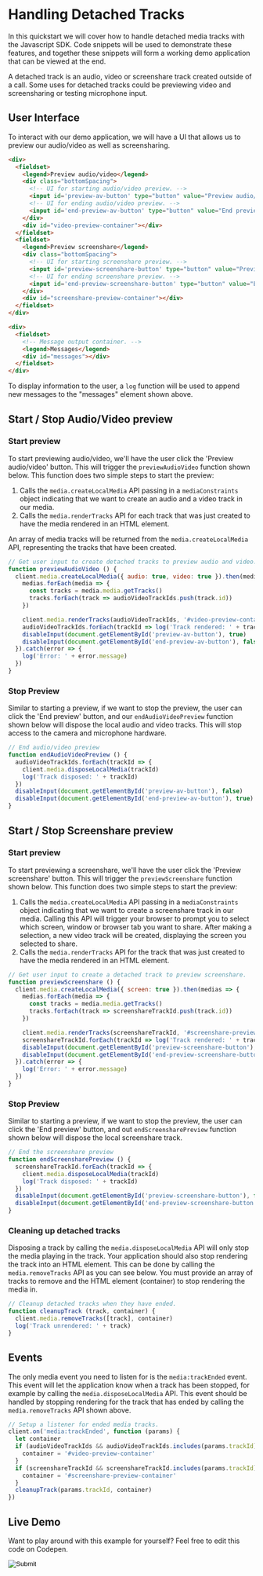 [COPYRIGHT © 2024 RIBBON COMMUNICATIONS OPERATING COMPANY, INC. ALL RIGHTS RESERVED]: #

# Handling Detached Tracks

In this quickstart we will cover how to handle detached media tracks with the Javascript SDK. Code snippets will be used to demonstrate these features, and together these snippets will form a working demo application that can be viewed at the end.

A detached track is an audio, video or screenshare track created outside of a call. Some uses for detached tracks could be previewing video and screensharing or testing microphone input.

## User Interface

To interact with our demo application, we will have a UI that allows us to preview our audio/video as well as screensharing.

```html
<div>
  <fieldset>
    <legend>Preview audio/video</legend>
    <div class="bottomSpacing">
      <!-- UI for starting audio/video preview. -->
      <input id='preview-av-button' type="button" value="Preview audio/video" onclick="previewAudioVideo();" />
      <!-- UI for ending audio/video preview. -->
      <input id='end-preview-av-button' type="button" value="End preview" onclick="endAudioVideoPreview();" disabled />
    </div>
    <div id="video-preview-container"></div>
  </fieldset>
  <fieldset>
    <legend>Preview screenshare</legend>
    <div class="bottomSpacing">
      <!-- UI for starting screenshare preview. -->
      <input id='preview-screenshare-button' type="button" value="Preview screenshare" onclick="previewScreenshare();" />
      <!-- UI for ending screenshare preview. -->
      <input id='end-preview-screenshare-button' type="button" value="End preview" onclick="endScreensharePreview();" disabled />
    </div>
    <div id="screenshare-preview-container"></div>
  </fieldset>
</div>
```

```html
<div>
  <fieldset>
    <!-- Message output container. -->
    <legend>Messages</legend>
    <div id="messages"></div>
  </fieldset>
</div>
```

To display information to the user, a `log` function will be used to append new messages to the "messages" element shown above.

## Start / Stop Audio/Video preview

### Start preview

To start previewing audio/video, we'll have the user click the 'Preview audio/video' button. This will trigger the `previewAudioVideo` function shown below. This function does two simple steps to start the preview:

1. Calls the `media.createLocalMedia` API passing in a `mediaConstraints` object indicating that we want to create an audio and a video track in our media.
2. Calls the `media.renderTracks` API for each track that was just created to have the media rendered in an HTML element.

An array of media tracks will be returned from the `media.createLocalMedia` API, representing the tracks that have been created.

```javascript
// Get user input to create detached tracks to preview audio and video.
function previewAudioVideo () {
  client.media.createLocalMedia({ audio: true, video: true }).then(medias => {
    medias.forEach(media => {
      const tracks = media.media.getTracks()
      tracks.forEach(track => audioVideoTrackIds.push(track.id))
    })

    client.media.renderTracks(audioVideoTrackIds, '#video-preview-container')
    audioVideoTrackIds.forEach(trackId => log('Track rendered: ' + trackId))
    disableInput(document.getElementById('preview-av-button'), true)
    disableInput(document.getElementById('end-preview-av-button'), false)
  }).catch(error => {
    log('Error: ' + error.message)
  })
}
```

### Stop Preview

Similar to starting a preview, if we want to stop the preview, the user can click the 'End preview' button, and our `endAudioVideoPreview` function shown below will dispose the local audio and video tracks. This will stop access to the camera and microphone hardware.

```javascript
// End audio/video preview
function endAudioVideoPreview () {
  audioVideoTrackIds.forEach(trackId => {
    client.media.disposeLocalMedia(trackId)
    log('Track disposed: ' + trackId)
  })
  disableInput(document.getElementById('preview-av-button'), false)
  disableInput(document.getElementById('end-preview-av-button'), true)
}
```

## Start / Stop Screenshare preview

### Start preview

To start previewing a screenshare, we'll have the user click the 'Preview screenshare' button. This will trigger the `previewScreenshare` function shown below. This function does two simple steps to start the preview:

1. Calls the `media.createLocalMedia` API passing in a `mediaConstraints` object indicating that we want to create a screenshare track in our media. Calling this API will trigger your browser to prompt you to select which screen, window or browser tab you want to share. After making a selection, a new video track will be created, displaying the screen you selected to share.
2. Calls the `media.renderTracks` API for the track that was just created to have the media rendered in an HTML element.

```javascript
// Get user input to create a detached track to preview screenshare.
function previewScreenshare () {
  client.media.createLocalMedia({ screen: true }).then(medias => {
    medias.forEach(media => {
      const tracks = media.media.getTracks()
      tracks.forEach(track => screenshareTrackId.push(track.id))
    })

    client.media.renderTracks(screenshareTrackId, '#screenshare-preview-container')
    screenshareTrackId.forEach(trackId => log('Track rendered: ' + trackId))
    disableInput(document.getElementById('preview-screenshare-button'), true)
    disableInput(document.getElementById('end-preview-screenshare-button'), false)
  }).catch(error => {
    log('Error: ' + error.message)
  })
}
```

### Stop Preview

Similar to starting a preview, if we want to stop the preview, the user can click the 'End preview' button, and out `endScreensharePreview` function shown below will dispose the local screenshare track.

```javascript
// End the screenshare preview
function endScreensharePreview () {
  screenshareTrackId.forEach(trackId => {
    client.media.disposeLocalMedia(trackId)
    log('Track disposed: ' + trackId)
  })
  disableInput(document.getElementById('preview-screenshare-button'), false)
  disableInput(document.getElementById('end-preview-screenshare-button'), true)
}
```

### Cleaning up detached tracks

Disposing a track by calling the `media.disposeLocalMedia` API will only stop the media playing in the track. Your application should also stop rendering the track into an HTML element. This can be done by calling the `media.removeTracks` API as you can see below. You must provide an array of tracks to remove and the HTML element (container) to stop rendering the media in.

```javascript
// Cleanup detached tracks when they have ended.
function cleanupTrack (track, container) {
  client.media.removeTracks([track], container)
  log('Track unrendered: ' + track)
}
```

## Events

The only media event you need to listen for is the `media:trackEnded` event. This event will let the application know when a track has been stopped, for example by calling the `media.disposeLocalMedia` API. This event should be handled by stopping rendering for the track that has ended by calling the `media.removeTracks` API shown above.

```javascript
// Setup a listener for ended media tracks.
client.on('media:trackEnded', function (params) {
  let container
  if (audioVideoTrackIds && audioVideoTrackIds.includes(params.trackId)) {
    container = '#video-preview-container'
  }
  if (screenshareTrackId && screenshareTrackId.includes(params.trackId)) {
    container = '#screenshare-preview-container'
  }
  cleanupTrack(params.trackId, container)
})
```

## Live Demo

Want to play around with this example for yourself? Feel free to edit this code on Codepen.

<form action="https://codepen.io/pen/define" method="POST" target="_blank" class="codepen-form"><input type="hidden" name="data" value=' {&quot;js&quot;:&quot;/**\n * Javascript SDK Handling detached media Demo\n */\n\nconst defaultConfig = {\n  authentication: {\n    server: {\n      base: &apos;blue.rbbn.com&apos;\n    }\n  }\n}\n\nconst { create } = WebRTC\n\n// Setup the SDK with default configuration.\n// As part of configuration, we&apos;ll further apply some customization for logging.\nconst config = {\n  ...defaultConfig,\n  logs: {\n    logLevel: &apos;debug&apos;\n  }\n}\n\nconst client = create(config)\n\n// Enable/disable element\nfunction disableInput (element, disable) {\n  element.disabled = disable\n}\n\n// Utility function for appending messages to the message div.\nfunction log (message) {\n  document.getElementById(&apos;messages&apos;).innerHTML += &apos;<div>&apos; + message + &apos;</div>&apos;\n}\n\nlet audioVideoTrackIds = []\nlet screenshareTrackId = []\n\n\n// Get user input to create detached tracks to preview audio and video.\nfunction previewAudioVideo () {\n  client.media.createLocalMedia({ audio: true, video: true }).then(medias => {\n    medias.forEach(media => {\n      const tracks = media.media.getTracks()\n      tracks.forEach(track => audioVideoTrackIds.push(track.id))\n    })\n\n    client.media.renderTracks(audioVideoTrackIds, &apos;#video-preview-container&apos;)\n    audioVideoTrackIds.forEach(trackId => log(&apos;Track rendered: &apos; + trackId))\n    disableInput(document.getElementById(&apos;preview-av-button&apos;), true)\n    disableInput(document.getElementById(&apos;end-preview-av-button&apos;), false)\n  }).catch(error => {\n    log(&apos;Error: &apos; + error.message)\n  })\n}\n\n// End audio/video preview\nfunction endAudioVideoPreview () {\n  audioVideoTrackIds.forEach(trackId => {\n    client.media.disposeLocalMedia(trackId)\n    log(&apos;Track disposed: &apos; + trackId)\n  })\n  disableInput(document.getElementById(&apos;preview-av-button&apos;), false)\n  disableInput(document.getElementById(&apos;end-preview-av-button&apos;), true)\n}\n\n// Get user input to create a detached track to preview screenshare.\nfunction previewScreenshare () {\n  client.media.createLocalMedia({ screen: true }).then(medias => {\n    medias.forEach(media => {\n      const tracks = media.media.getTracks()\n      tracks.forEach(track => screenshareTrackId.push(track.id))\n    })\n\n    client.media.renderTracks(screenshareTrackId, &apos;#screenshare-preview-container&apos;)\n    screenshareTrackId.forEach(trackId => log(&apos;Track rendered: &apos; + trackId))\n    disableInput(document.getElementById(&apos;preview-screenshare-button&apos;), true)\n    disableInput(document.getElementById(&apos;end-preview-screenshare-button&apos;), false)\n  }).catch(error => {\n    log(&apos;Error: &apos; + error.message)\n  })\n}\n\n// End the screenshare preview\nfunction endScreensharePreview () {\n  screenshareTrackId.forEach(trackId => {\n    client.media.disposeLocalMedia(trackId)\n    log(&apos;Track disposed: &apos; + trackId)\n  })\n  disableInput(document.getElementById(&apos;preview-screenshare-button&apos;), false)\n  disableInput(document.getElementById(&apos;end-preview-screenshare-button&apos;), true)\n}\n\n// Cleanup detached tracks when they have ended.\nfunction cleanupTrack (track, container) {\n  client.media.removeTracks([track], container)\n  log(&apos;Track unrendered: &apos; + track)\n}\n\n// Setup a listener for ended media tracks.\nclient.on(&apos;media:trackEnded&apos;, function (params) {\n  let container\n  if (audioVideoTrackIds && audioVideoTrackIds.includes(params.trackId)) {\n    container = &apos;#video-preview-container&apos;\n  }\n  if (screenshareTrackId && screenshareTrackId.includes(params.trackId)) {\n    container = &apos;#screenshare-preview-container&apos;\n  }\n  cleanupTrack(params.trackId, container)\n})\n\n&quot;,&quot;html&quot;:&quot;<script src=\&quot;https://cdn.jsdelivr.net/gh/RibbonCommunications/webrtc-js-sdk@6.15.0-beta.1425/dist/webrtc.js\&quot;></script>\n\n<div>\n  <fieldset>\n    <legend>Preview audio/video</legend>\n    <div class=\&quot;bottomSpacing\&quot;>\n      <!-- UI for starting audio/video preview. -->\n      <input id=&apos;preview-av-button&apos; type=\&quot;button\&quot; value=\&quot;Preview audio/video\&quot; onclick=\&quot;previewAudioVideo();\&quot; />\n      <!-- UI for ending audio/video preview. -->\n      <input id=&apos;end-preview-av-button&apos; type=\&quot;button\&quot; value=\&quot;End preview\&quot; onclick=\&quot;endAudioVideoPreview();\&quot; disabled />\n    </div>\n    <div id=\&quot;video-preview-container\&quot;></div>\n  </fieldset>\n  <fieldset>\n    <legend>Preview screenshare</legend>\n    <div class=\&quot;bottomSpacing\&quot;>\n      <!-- UI for starting screenshare preview. -->\n      <input id=&apos;preview-screenshare-button&apos; type=\&quot;button\&quot; value=\&quot;Preview screenshare\&quot; onclick=\&quot;previewScreenshare();\&quot; />\n      <!-- UI for ending screenshare preview. -->\n      <input id=&apos;end-preview-screenshare-button&apos; type=\&quot;button\&quot; value=\&quot;End preview\&quot; onclick=\&quot;endScreensharePreview();\&quot; disabled />\n    </div>\n    <div id=\&quot;screenshare-preview-container\&quot;></div>\n  </fieldset>\n</div>\n\n<div>\n  <fieldset>\n    <!-- Message output container. -->\n    <legend>Messages</legend>\n    <div id=\&quot;messages\&quot;></div>\n  </fieldset>\n</div>\n\n&quot;,&quot;css&quot;:&quot;video {\n  width: 50% !important;\n}\n\n.bottomSpacing {\n  margin-bottom: 15px;\n}\n\n&quot;,&quot;title&quot;:&quot;Javascript SDK Handling detached media Demo&quot;,&quot;editors&quot;:101} '><input type="image" src="./TryItOn-CodePen.png"></form>

[COPYRIGHT © 2024 RIBBON COMMUNICATIONS OPERATING COMPANY, INC. ALL RIGHTS RESERVED]: #


